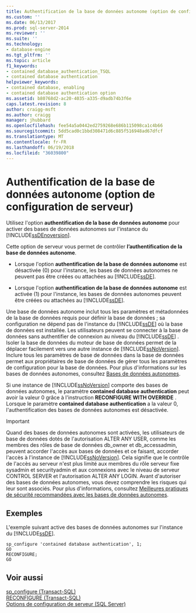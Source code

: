 ```yaml
---
title: Authentification de la base de données autonome (option de configuration de serveur) | Microsoft Docs
ms.custom: ''
ms.date: 06/13/2017
ms.prod: sql-server-2014
ms.reviewer: ''
ms.suite: ''
ms.technology:
- database-engine
ms.tgt_pltfrm: ''
ms.topic: article
f1_keywords:
- contained_database_authentication_TSQL
- contained database authentication
helpviewer_keywords:
- contained database, enabling
- contained database authentication option
ms.assetid: b80768d2-ac20-4035-a335-d9adb74b3f6e
caps.latest.revision: 8
author: craigg-msft
ms.author: craigg
manager: jhubbard
ms.openlocfilehash: fee54a5a0442ed2759268e686b115098ca1c4b66
ms.sourcegitcommit: 5dd5cad0c1bbd308471d6c885f516948ad67dfcf
ms.translationtype: MT
ms.contentlocale: fr-FR
ms.lasthandoff: 06/19/2018
ms.locfileid: "36039800"
---
```

# <a name="contained-database-authentication-server-configuration-option"></a>Authentification de la base de données autonome (option de configuration de serveur)
  Utilisez l'option **authentification de la base de données autonome** pour activer des bases de données autonomes sur l'instance du [!INCLUDE[ssDEnoversion](../../includes/ssdenoversion-md.md)].  
  
 Cette option de serveur vous permet de contrôler **l’authentification de la base de données autonome**.  
  
-   Lorsque l'option **authentification de la base de données autonome** est désactivée (0) pour l'instance, les bases de données autonomes ne peuvent pas être créées ou attachées au [!INCLUDE[ssDE](../../includes/ssde-md.md)].  
  
-   Lorsque l'option **authentification de la base de données autonome** est activée (1) pour l'instance, les bases de données autonomes peuvent être créées ou attachées au [!INCLUDE[ssDE](../../includes/ssde-md.md)].  
  
 Une base de données autonome inclut tous les paramètres et métadonnées de la base de données requis pour définir la base de données ; sa configuration ne dépend pas de l'instance du [!INCLUDE[ssDE](../../includes/ssde-md.md)] où la base de données est installée. Les utilisateurs peuvent se connecter à la base de données sans authentifier de connexion au niveau du [!INCLUDE[ssDE](../../includes/ssde-md.md)] . Isoler la base de données du moteur de base de données permet de la déplacer facilement vers une autre instance de [!INCLUDE[ssNoVersion](../../includes/ssnoversion-md.md)]. Inclure tous les paramètres de base de données dans la base de données permet aux propriétaires de base de données de gérer tous les paramètres de configuration pour la base de données. Pour plus d'informations sur les bases de données autonomes, consultez [Bases de données autonomes](../../relational-databases/databases/contained-databases.md).  
  
 Si une instance de [!INCLUDE[ssNoVersion](../../includes/ssnoversion-md.md)] comporte des bases de données autonomes, le paramètre **contained database authentication** peut avoir la valeur 0 grâce à l'instruction **RECONFIGURE WITH OVERRIDE** . Lorsque le paramètre **contained database authentication** a la valeur 0, l'authentification des bases de données autonomes est désactivée.  
  
> [!IMPORTANT]  
>  Quand des bases de données autonomes sont activées, les utilisateurs de base de données dotés de l'autorisation ALTER ANY USER, comme les membres des rôles de base de données db_owner et db_accessadmin, peuvent accorder l'accès aux bases de données et ce faisant, accorder l'accès à l'instance de [!INCLUDE[ssNoVersion](../../includes/ssnoversion-md.md)]. Cela signifie que le contrôle de l'accès au serveur n'est plus limité aux membres du rôle serveur fixe sysadmin et securityadmin et aux connexions avec le niveau de serveur CONTROL SERVER et l'autorisation ALTER ANY LOGIN. Avant d'autoriser des bases de données autonomes, vous devez comprendre les risques qui leur sont associés. Pour plus d'informations, consultez [Meilleures pratiques de sécurité recommandées avec les bases de données autonomes](../../relational-databases/databases/security-best-practices-with-contained-databases.md).  
  
## <a name="examples"></a>Exemples  
 L'exemple suivant active des bases de données autonomes sur l'instance du [!INCLUDE[ssDE](../../includes/ssde-md.md)].  
  
```tsql  
sp_configure 'contained database authentication', 1;  
GO  
RECONFIGURE;  
GO  
```  
  
## <a name="see-also"></a>Voir aussi  
 [sp_configure &#40;Transact-SQL&#41;](/sql/relational-databases/system-stored-procedures/sp-configure-transact-sql)   
 [RECONFIGURE &#40;Transact-SQL&#41;](/sql/t-sql/language-elements/reconfigure-transact-sql)   
 [Options de configuration de serveur &#40;SQL Server&#41;](server-configuration-options-sql-server.md)  
  
  
